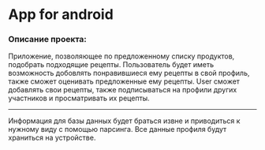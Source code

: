 # Аpp for android
### Описание проекта:
  Приложение, позволяющее по предложенному списку продуктов, подобрать подходящие рецепты.
  Пользователь будет иметь возможность добовлять понравившиеся ему рецепты в свой профиль, также сможет оценивать предложенные ему рецепты. User сможет добавлять свои рецепты, также подписываться на профили других участников и просматривать их рецепты.
  ***
  Информация для базы данных будет браться извне и приводиться к нужному виду с помощью парсинга. Все данные профиля будут храниться на устройстве. 
